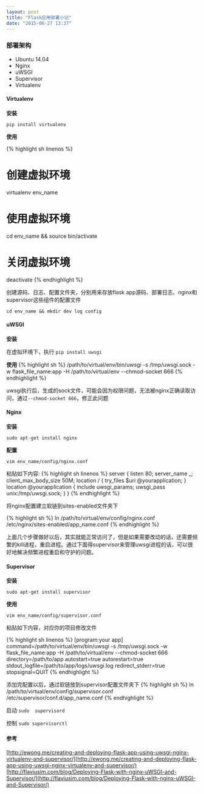 ```yaml
---
layout: post
title: "Flask应用部署小记"
date: "2015-06-27 13:37"
---
```



### 部署架构
+ Ubuntu 14.04
+ Nginx
+ uWSGI
+ Supervisor
+ Virtualenv


#### Virtualenv

**安装**

`pip install virtualenv`

**使用**

{% highlight sh linenos %}

# 创建虚拟环境
virtualenv env_name
# 使用虚拟环境
cd env_name && source bin/activate
# 关闭虚拟环境
deactivate
{% endhighlight %}


创建源码、日志、配置文件夹，分别用来存放flask app源码、部署日志、nginx和supervisor这些组件的配置文件

`cd env_name && mkdir dev log config`


#### uWSGI
**安装**

在虚拟环境下，执行 `pip install uwsgi`

**使用**
{% highlight sh %}
/path/to/virtual/env/bin/uwsgi -s /tmp/uwsgi.sock -w flask_file_name:app -H /path/to/virtual/env --chmod-socket 666
{% endhighlight %}

uwsgi执行后，生成的sock文件，可能会因为权限问题，无法被nginx正确读取访问，通过`--chmod-socket 666`，修正此问题


#### Nginx
**安装**

`sudo apt-get install nginx`

**配置**

`vim env_name/config/nginx.conf`

粘贴如下内容:
{% highlight sh linenos %}
server {
    listen       80;
    server_name  _;
    client_max_body_size 50M;
    location / { try_files $uri @yourapplication; }
    location @yourapplication {
      include uwsgi_params;
      uwsgi_pass unix:/tmp/uwsgi.sock;
    }
}
{% endhighlight %}

将nginx配置建立软链到sites-enabled文件夹下  

{% highlight sh %}
ln /path/to/virtual/env/config/nginx.conf /etc/nginx/sites-enabled/app_name.conf
{% endhighlight %}

上面几个步骤做好以后，其实就能正常访问了，但是如果需要改动的话，还需要频繁的kill进程，重启进程。通过下面得supervisor来管理uwsgi进程的话，可以很好地解决频繁进程重启和守护的问题。

#### Supervisor
**安装**

`sudo apt-get install supervisor`


**使用**

`vim env_name/config/supervisor.conf`

粘贴如下内容，对应你的项目修改文件

{% highlight sh linenos %}
[program:your app]
command=/path/to/virtual/env/bin/uwsgi -s /tmp/uwsgi.sock -w flask_file_name:app -H /path/to/virtual/env --chmod-socket 666
directory=/path/to/app
autostart=true
autorestart=true
stdout_logfile=/path/to/app/logs/uwsgi.log
redirect_stderr=true
stopsignal=QUIT
{% endhighlight %}

添加完配置以后，通过软链放到supervisor配置文件夹下
{% highlight sh %}
ln /path/to/virtual/env/config/supervisor.conf /etc/supervisor/conf.d/app_name.conf
{% endhighlight %}

启动 `sudo  supervisord`

控制 `sudo supervisorctl`

#### 参考
[http://ewong.me/creating-and-deploying-flask-app-using-uwsgi-nginx-virtualenv-and-supervisor/](http://ewong.me/creating-and-deploying-flask-app-using-uwsgi-nginx-virtualenv-and-supervisor/)
[http://flaviusim.com/blog/Deploying-Flask-with-nginx-uWSGI-and-Supervisor/](http://flaviusim.com/blog/Deploying-Flask-with-nginx-uWSGI-and-Supervisor/)
